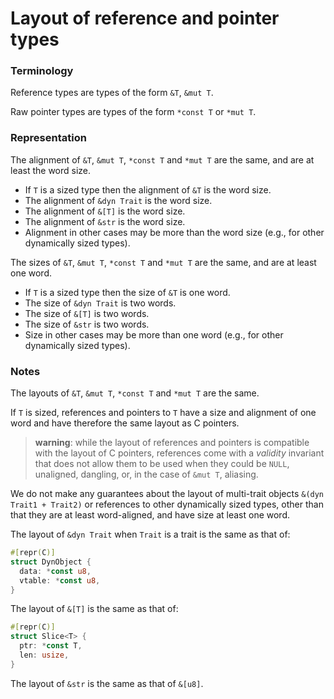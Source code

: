 # Layout of reference and pointer types

### Terminology

Reference types are types of the form `&T`, `&mut T`.

Raw pointer types are types of the form `*const T` or `*mut T`.

### Representation

The alignment of `&T`, `&mut T`, `*const T` and `*mut T` are the same,
and are at least the word size.

* If `T` is a sized type then the alignment of `&T` is the word size.
* The alignment of `&dyn Trait` is the word size.
* The alignment of `&[T]` is the word size.
* The alignment of `&str` is the word size.
* Alignment in other cases may be more than the word size (e.g., for other dynamically sized types).

The sizes of `&T`, `&mut T`, `*const T` and `*mut T` are the same,
and are at least one word.

* If `T` is a sized type then the size of `&T` is one word.
* The size of `&dyn Trait` is two words.
* The size of `&[T]` is two words.
* The size of `&str` is two words.
* Size in other cases may be more than one word (e.g., for other dynamically sized types).

### Notes

The layouts of `&T`, `&mut T`, `*const T` and `*mut T` are the same.

If `T` is sized, references and pointers to `T` have a size and alignment of one
word and have therefore the same layout as C pointers.

> **warning**: while the layout of references and pointers is compatible with
> the layout of C pointers, references come with a _validity_ invariant that
> does not allow them to be used when they could be `NULL`, unaligned, dangling,
> or, in the case of `&mut T`, aliasing.

We do not make any guarantees about the layout of
multi-trait objects `&(dyn Trait1 + Trait2)` or references to other dynamically sized types,
other than that they are at least word-aligned, and have size at least one word.

The layout of `&dyn Trait` when `Trait` is a trait is the same as that of:
```rust
#[repr(C)]
struct DynObject {
  data: *const u8,
  vtable: *const u8,
}
```

The layout of `&[T]` is the same as that of:
```rust
#[repr(C)]
struct Slice<T> {
  ptr: *const T,
  len: usize,
}
```

The layout of `&str` is the same as that of `&[u8]`.
